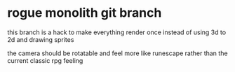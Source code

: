 # rogue monolith git branch

this branch is a hack to make everything render once instead of using 3d to 2d and drawing sprites

the camera should be rotatable and feel more like runescape rather than the current classic rpg feeling

